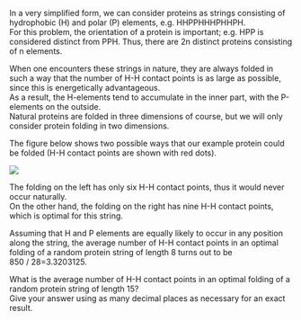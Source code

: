   <p>In a very simplified form, we can consider proteins as strings consisting of hydrophobic (H) and polar (P) elements, e.g. HHPPHHHPHHPH. <br />  For this problem, the orientation of a protein is important; e.g. HPP is considered distinct from PPH. Thus, there are 2n distinct proteins consisting of n elements.</p>    <p>When one encounters these strings in nature, they are always folded in such a way that the number of H-H contact points is as large as possible, since this is energetically advantageous.<br />  As a result, the H-elements tend to accumulate in the inner part, with the P-elements on the outside.<br />  Natural proteins are folded in three dimensions of course, but we will only consider protein folding in two dimensions.</p>    <p>The figure below shows two possible ways that our example protein could be folded (H-H contact points are shown with red dots).</p>    <img src="project/images/p_300_protein.gif" />    <p>The folding on the left has only six H-H contact points, thus it would never occur naturally.<br />  On the other hand, the folding on the right has nine H-H contact points, which is optimal for this string.</p>    <p>Assuming that H and P elements are equally likely to occur in any position along the string, the average number of H-H contact points in an optimal folding of a random protein string of length 8 turns out to be 850&nbsp;/&nbsp;28=3.3203125.</p>    <p>What is the average number of H-H contact points in an optimal folding of a random protein string of length 15?<br />  Give your answer using as many decimal places as necessary for an exact result.</p>  